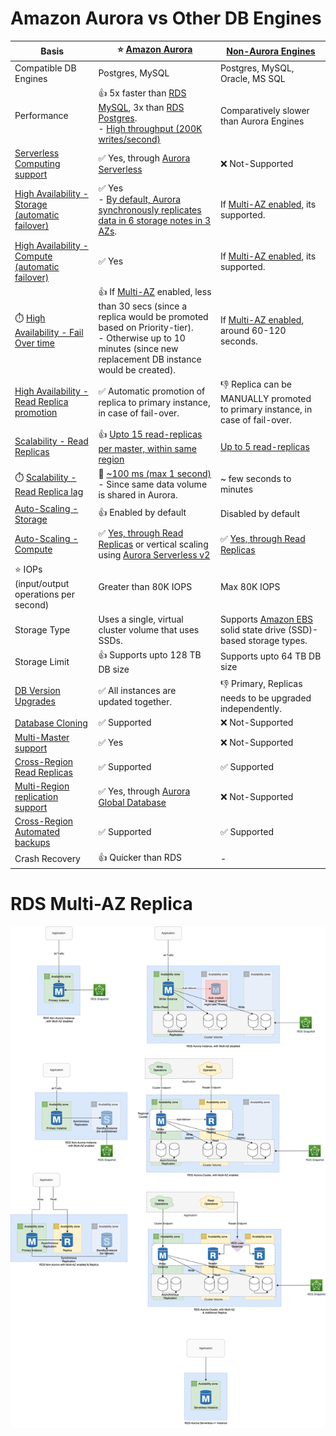 
# Amazon Aurora vs Other DB Engines

| Basis                                                                                                                                                     | :star: [Amazon Aurora](AmazonAurora/Readme.md)                                                                                                                                                                       | [Non-Aurora Engines](Readme.md)                                                                                                     |
|-----------------------------------------------------------------------------------------------------------------------------------------------------------|----------------------------------------------------------------------------------------------------------------------------------------------------------------------------------------------------------------------|-------------------------------------------------------------------------------------------------------------------------------------|
| Compatible DB Engines                                                                                                                                     | Postgres, MySQL                                                                                                                                                                                                      | Postgres, MySQL, Oracle, MS SQL                                                                                                     |
| Performance                                                                                                                                               | :+1: 5x faster than [RDS MySQL](Readme.md), 3x than [RDS Postgres](Readme.md). <br/>- [High throughput (200K writes/second)](../../../7_PropertiesDistributedSystem/Scalability/Throughput.md)                       | Comparatively slower than Aurora Engines                                                                                            |
| [Serverless Computing support]()                                                                                                                          | :white_check_mark: Yes, through [Aurora Serverless](AmazonAurora/Serverless/Readme.md)                                                                                                                               | :x: Not-Supported                                                                                                                   |
| [High Availability - Storage (automatic failover)](../../../7_PropertiesDistributedSystem/Reliability/HighAvailability.md)                                | :white_check_mark: Yes <br/>- [By default, Aurora synchronously replicates data in 6 storage notes in 3 AZs](https://docs.aws.amazon.com/AmazonRDS/latest/AuroraUserGuide/Concepts.AuroraHighAvailability.html).     | If [Multi-AZ enabled](MultiAZDeployment.md), its supported.                                                                         |
| [High Availability - Compute (automatic failover)](../../../7_PropertiesDistributedSystem/Reliability/HighAvailability.md)                                | :white_check_mark: Yes                                                                                                                                                                                               | If [Multi-AZ enabled](MultiAZDeployment.md), its supported.                                                                         |
| :stopwatch: [High Availability - Fail Over time](../../../7_PropertiesDistributedSystem/Reliability/HighAvailability.md#fail-over-policies)               | :+1: If [Multi-AZ](MultiAZDeployment.md) enabled, less than 30 secs (since a replica would be promoted based on Priority-tier). <br/>- Otherwise up to 10 minutes (since new replacement DB instance would be created). | If [Multi-AZ enabled](MultiAZDeployment.md), around 60-120 seconds.                                                                 |
| [High Availability - Read Replica promotion](RDSReadReplicas.md)                                                                                          | :white_check_mark: Automatic promotion of replica to primary instance, in case of fail-over.                                                                                                                         | :-1: Replica can be MANUALLY promoted to primary instance, in case of fail-over.                                                    |
| [Scalability - Read Replicas](RDSReadReplicas.md)                                                                                                         | :+1: [Upto 15 read-replicas per master, within same region](https://docs.aws.amazon.com/AmazonRDS/latest/AuroraUserGuide/Concepts.AuroraHighAvailability.html)                                                       | [Up to 5 read-replicas](Readme.md)                                                                                                  |
| :stopwatch: [Scalability - Read Replica lag](RDSReadReplicas.md)                                                                                          | :rocket: [~100 ms (max 1 second)](../../../7_PropertiesDistributedSystem/Scalability/Latency.md)<br/>- Since same data volume is shared in Aurora.                                                                   | ~ few seconds to minutes                                                                                                            |
| [Auto-Scaling - Storage](https://docs.aws.amazon.com/AmazonRDS/latest/UserGuide/USER_PIOPS.StorageTypes.html)                                             | :+1: Enabled by default                                                                                                                                                                                              | Disabled by default                                                                                                                 |
| [Auto-Scaling - Compute](https://docs.aws.amazon.com/AmazonRDS/latest/AuroraUserGuide/Aurora.Integrating.AutoScaling.html)                                | :white_check_mark: [Yes, through Read Replicas](RDSReadReplicas) or vertical scaling using [Aurora Serverless v2](AmazonAurora/Serverless/Readme.md)                                                                 | :white_check_mark: [Yes, through Read Replicas](RDSReadReplicas)                                                                    |
| :star: IOPs (input/output operations per second)                                                                                                          | Greater than 80K IOPS                                                                                                                                                                                                | Max 80K IOPS                                                                                                                        |
| Storage Type                                                                                                                                              | Uses a single, virtual cluster volume that uses SSDs.                                                                                                                                                                | Supports [Amazon EBS](../../7_StorageServices/1_BlockStorageTypes/AmazonEBS/Readme.md) solid state drive (SSD)-based storage types. |
| Storage Limit                                                                                                                                             | :+1: Supports upto 128 TB DB size                                                                                                                                                                                    | Supports upto 64 TB DB size                                                                                                         |
| [DB Version Upgrades]()                                                                                                                                   | :white_check_mark: All instances are updated together.                                                                                                                                                               | :-1: Primary, Replicas needs to be upgraded independently.                                                                          |
| [Database Cloning](AmazonAurora/DBCloning.md)                                                                                                             | :white_check_mark: Supported                                                                                                                                                                                         | :x: Not-Supported                                                                                                                   |
| [Multi-Master support](AmazonAurora/AuroraMultiMasterCluster.md)                                                                                          | :white_check_mark: Yes                                                                                                                                                                                               | :x: Not-Supported                                                                                                                   |
| [Cross-Region Read Replicas](https://docs.aws.amazon.com/AmazonRDS/latest/UserGuide/Concepts.RDS_Fea_Regions_DB-eng.Feature.CrossRegionReadReplicas.html) | :white_check_mark: Supported                                                                                                                                                                                         | :white_check_mark: Supported                                                                                                        |
| [Multi-Region replication support]()                                                                                                                      | :white_check_mark: Yes, through [Aurora Global Database](AmazonAurora/AuroraGlobalDatabase.md)                                                                                                                       | :x: Not-Supported                                                                                                                   |
| [Cross-Region Automated backups](https://docs.aws.amazon.com/AmazonRDS/latest/UserGuide/USER_ReplicateBackups.html)                                       | :white_check_mark: Supported                                                                                                                                                                                         | :white_check_mark: Supported                                                                                                        |
| Crash Recovery                                                                                                                                            | :+1: Quicker than RDS                                                                                                                                                                                                | -                                                                                                                                   |

# RDS Multi-AZ Replica

![img.png](assets/Multi-AZ/RDS-Multi-AZ-Replica.drawio.png)